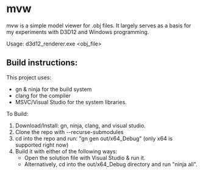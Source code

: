 # mvw

mvw is a simple model viewer for .obj files. It largely serves as a basis for my experiments with D3D12 and Windows programming.

Usage: d3d12_renderer.exe &lt;obj_file&gt;

## Build instructions:

This project uses:
  - gn & ninja for the build system
  - clang for the compiler
  - MSVC/Visual Studio for the system libraries.

To Build:
1. Download/Install: gn, ninja, clang, and visual studio.
2. Clone the repo with --recurse-submodules
3. cd into the repo and run: "gn gen out/x64_Debug" (only x64 is supported right now)
4. Build it with either of the following ways:
    - Open the solution file with Visual Studio & run it.
    - Alternatively, cd into the out/x64_Debug directory and run "ninja all".
